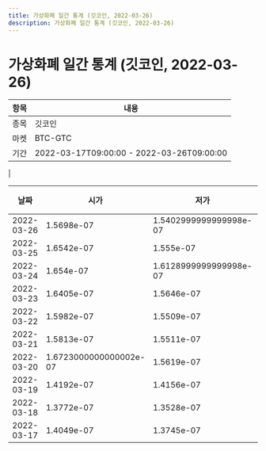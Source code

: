 ```yaml
---
title: 가상화폐 일간 통계 (깃코인, 2022-03-26)
description: 가상화폐 일간 통계 (깃코인, 2022-03-26)
---
```


가상화폐 일간 통계 (깃코인, 2022-03-26)
===

|항목|내용|
|--|--|
|종목|깃코인|
|마켓|BTC-GTC|\i|종류|일 단위 캔들|
|기간|2022-03-17T09:00:00 - 2022-03-26T09:00:00
|

|날짜|시가|저가|고가|종가|비고|
|--|--|--|--|--|--|
|2022-03-26|1.5698e-07|1.5402999999999998e-07|1.5862999999999999e-07|1.5728000000000002e-07|    |
|2022-03-25|1.6542e-07|1.555e-07|1.7655e-07|1.5709e-07|    |
|2022-03-24|1.654e-07|1.6128999999999998e-07|1.8974e-07|1.6700999999999998e-07|    |
|2022-03-23|1.6405e-07|1.5646e-07|1.7066999999999998e-07|1.6700999999999998e-07|    |
|2022-03-22|1.5982e-07|1.5509e-07|1.72e-07|1.6405e-07|    |
|2022-03-21|1.5813e-07|1.5511e-07|1.838e-07|1.5983e-07|    |
|2022-03-20|1.6723000000000002e-07|1.5619e-07|1.8546e-07|1.5739e-07|    |
|2022-03-19|1.4192e-07|1.4156e-07|1.8974e-07|1.6721999999999998e-07|    |
|2022-03-18|1.3772e-07|1.3528e-07|1.4416000000000002e-07|1.4374000000000002e-07|    |
|2022-03-17|1.4049e-07|1.3745e-07|1.4459999999999998e-07|1.3772e-07|    |
